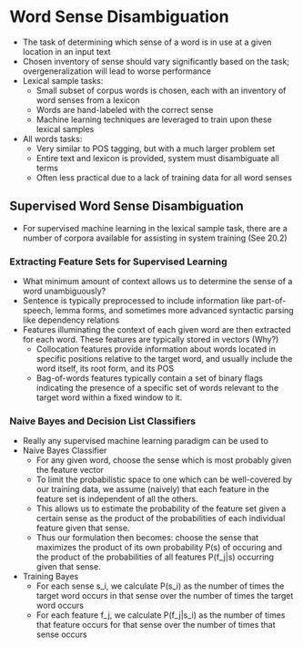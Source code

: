# Word Sense Disambiguation

- The task of determining which sense of a word is in use at a given location in an input text
- Chosen inventory of sense should vary significantly based on the task; overgeneralization will lead to worse performance
- Lexical sample tasks:
	- Small subset of corpus words is chosen, each with an inventory of word senses from a lexicon
	- Words are hand-labeled with the correct sense
	- Machine learning techniques are leveraged to train upon these lexical samples
- All words tasks:
	- Very similar to POS tagging, but with a much larger problem set
	- Entire text and lexicon is provided, system must disambiguate all terms
	- Often less practical due to a lack of training data for all word senses

## Supervised Word Sense Disambiguation

- For supervised machine learning in the lexical sample task, there are a number of corpora available for assisting in system training (See 20.2)

### Extracting Feature Sets for Supervised Learning

- What minimum amount of context allows us to determine the sense of a word unambiguously?
- Sentence is typically preprocessed to include information like part-of-speech, lemma forms, and sometimes more advanced syntactic parsing like dependency relations
- Features illuminating the context of each given word are then extracted for each word. These features are typically stored in vectors (Why?)
	- Collocation features provide information about words located in specific positions relative to the target word, and usually include the word itself, its root form, and its POS
	- Bag-of-words features typically contain a set of binary flags indicating the presence of a specific set of words relevant to the target word within a fixed window to it.

### Naive Bayes and Decision List Classifiers

- Really any supervised machine learning paradigm can be used to 
- Naive Bayes Classifier
	- For any given word, choose the sense which is most probably given the feature vector
	- To limit the probabilistic space to one which can be well-covered by our training data, we assume (naively) that each feature in the feature set is independent of all the others.
	- This allows us to estimate the probability of the feature set given a certain sense as the product of the probabilities of each individual feature given that sense.
	- Thus our formulation then becomes: choose the sense that maximizes the product of its own probability P(s) of occuring and the product of the probabilities of all features P(f_j|s) occurring given that sense.
- Training Bayes
	- For each sense s_i, we calculate P(s_i) as the number of times the target word occurs in that sense over the number of times the target word occurs
	- For each feature f_j, we calculate P(f_j|s_i) as the number of times that feature occurs for that sense over the number of times that sense occurs
